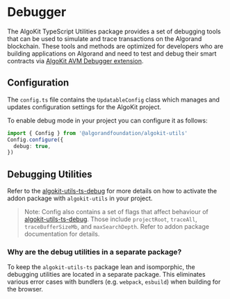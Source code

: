 # Debugger

The AlgoKit TypeScript Utilities package provides a set of debugging tools that can be used to simulate and trace transactions on the Algorand blockchain. These tools and methods are optimized for developers who are building applications on Algorand and need to test and debug their smart contracts via [AlgoKit AVM Debugger extension](https://github.com/algorandfoundation/algokit-avm-vscode-debugger).

## Configuration

The `config.ts` file contains the `UpdatableConfig` class which manages and updates configuration settings for the AlgoKit project.

To enable debug mode in your project you can configure it as follows:

```ts
import { Config } from '@algorandfoundation/algokit-utils'
Config.configure({
  debug: true,
})
```

## Debugging Utilities

Refer to the [algokit-utils-ts-debug](https://github.com/algorandfoundation/algokit-utils-ts-debug) for more details on how to activate the addon package with `algokit-utils` in your project.

> Note: Config also contains a set of flags that affect behaviour of [algokit-utils-ts-debug](https://github.com/algorandfoundation/algokit-utils-ts-debug). Those include `projectRoot`, `traceAll`, `traceBufferSizeMb`, and `maxSearchDepth`. Refer to addon package documentation for details.

### Why are the debug utilities in a separate package?

To keep the `algokit-utils-ts` package lean and isomporphic, the debugging utilities are located in a separate package. This eliminates various error cases with bundlers (e.g. `webpack`, `esbuild`) when building for the browser.
